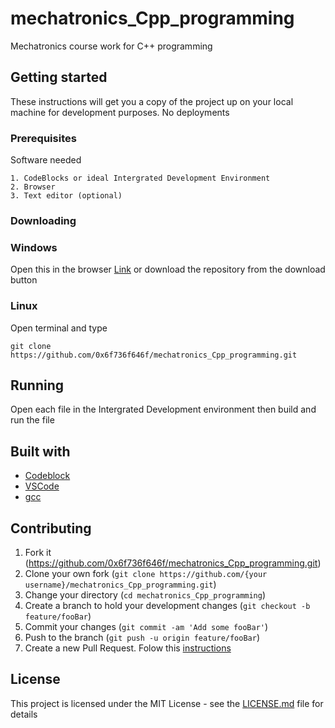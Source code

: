 # mechatronics_Cpp_programming
Mechatronics course work for C++ programming

## Getting started
These instructions will get you a copy of the project up on your local machine for development purposes. No deployments

### Prerequisites
Software needed
```
1. CodeBlocks or ideal Intergrated Development Environment
2. Browser
3. Text editor (optional)
```
### Downloading

### Windows
Open this in the browser [Link](https://github.com/0x6f736f646f/mechatronics_Cpp_programming/archive/master.zip) or download the repository from the download button

### Linux
Open terminal and type
```
git clone https://github.com/0x6f736f646f/mechatronics_Cpp_programming.git
```
## Running
Open each file in the Intergrated Development environment then build and run the file

## Built with
* [Codeblock](http://www.codeblocks.org/downloads)
* [VSCode](https://code.visualstudio.com/)
* [gcc](https://gcc.gnu.org/)
  
## Contributing

1. Fork it (<https://github.com/0x6f736f646f/mechatronics_Cpp_programming.git>)
2. Clone your own fork (`git clone https://github.com/{your username}/mechatronics_Cpp_programming.git`)
3. Change your directory (`cd mechatronics_Cpp_programming`)
2. Create a branch to hold your development changes (`git checkout -b feature/fooBar`)
3. Commit your changes (`git commit -am 'Add some fooBar'`)
4. Push to the branch (`git push -u origin feature/fooBar`)
5. Create a new Pull Request. Folow this [instructions](https://help.github.com/articles/creating-a-pull-request-from-a-fork)

## License
This project is licensed under the MIT License - see the [LICENSE.md](https://github.com/0x6f736f646f/mechatronics_Cpp_programming/blob/master/LICENSE) file for details
